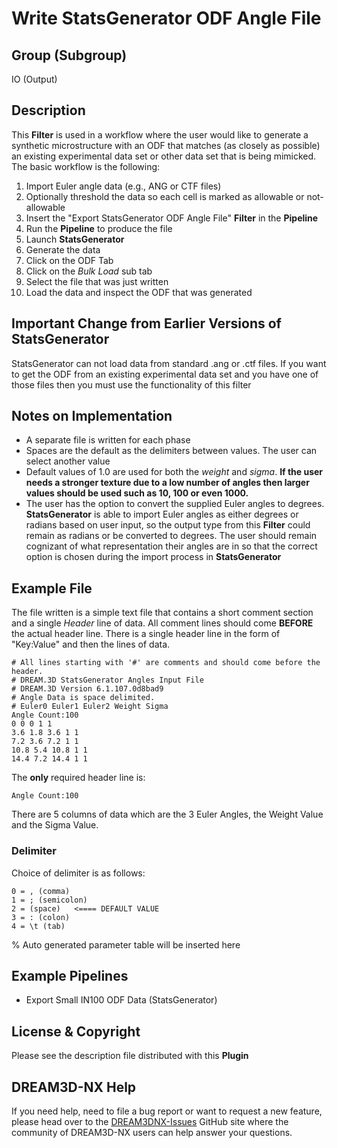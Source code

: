 # Write StatsGenerator ODF Angle File

## Group (Subgroup)

IO (Output)

## Description

This **Filter** is used in a workflow where the user would like to generate a synthetic microstructure with an ODF that matches (as closely as possible) an existing experimental data set or other data set that is being mimicked. The basic workflow is the following:

1. Import Euler angle data (e.g., ANG or CTF files)
2. Optionally threshold the data so each cell is marked as allowable or not-allowable
3. Insert the "Export StatsGenerator ODF Angle File" **Filter** in the **Pipeline**
4. Run the **Pipeline** to produce the file
5. Launch **StatsGenerator**
6. Generate the data
7. Click on the ODF Tab
8. Click on the *Bulk Load* sub tab
9. Select the file that was just written
10. Load the data and inspect the ODF that was generated

## Important Change from Earlier Versions of StatsGenerator

StatsGenerator can not load data from standard .ang or .ctf files. If you want to get the ODF from an existing experimental data set and you have one of those files then you must use the functionality of this filter

## Notes on Implementation

+ A separate file is written for each phase
+ Spaces are the default as the delimiters between values. The user can select another value
+ Default values of 1.0 are used for both the *weight* and *sigma*. **If the user needs a stronger texture due to a low number of angles then larger values should be used such as 10, 100 or even 1000.**
+ The user has the option to convert the supplied Euler angles to degrees. **StatsGenerator** is able to import Euler angles as either degrees or radians based on user input, so the output type from this **Filter** could remain as radians or be converted to degrees. The user should remain cognizant of what representation their angles are in so that the correct option is chosen during the import process in **StatsGenerator**

## Example File

The file written is a simple text file that contains a short comment section and a single *Header* line of data. All comment lines should come **BEFORE** the actual header line. There is a single header line in the form of "Key:Value" and then the lines of data.

    # All lines starting with '#' are comments and should come before the header.
    # DREAM.3D StatsGenerator Angles Input File
    # DREAM.3D Version 6.1.107.0d8bad9
    # Angle Data is space delimited.
    # Euler0 Euler1 Euler2 Weight Sigma
    Angle Count:100
    0 0 0 1 1
    3.6 1.8 3.6 1 1
    7.2 3.6 7.2 1 1
    10.8 5.4 10.8 1 1
    14.4 7.2 14.4 1 1

The **only** required header line is:

    Angle Count:100

There are 5 columns of data which are the 3 Euler Angles, the Weight Value and the Sigma Value.

### Delimiter

Choice of delimiter is as follows:

    0 = , (comma)
    1 = ; (semicolon)
    2 = (space)   <==== DEFAULT VALUE
    3 = : (colon)
    4 = \t (tab)

% Auto generated parameter table will be inserted here

## Example Pipelines

+ Export Small IN100 ODF Data (StatsGenerator)

## License & Copyright

Please see the description file distributed with this **Plugin**

## DREAM3D-NX Help

If you need help, need to file a bug report or want to request a new feature, please head over to the [DREAM3DNX-Issues](https://github.com/BlueQuartzSoftware/DREAM3DNX-Issues/discussions) GitHub site where the community of DREAM3D-NX users can help answer your questions.
